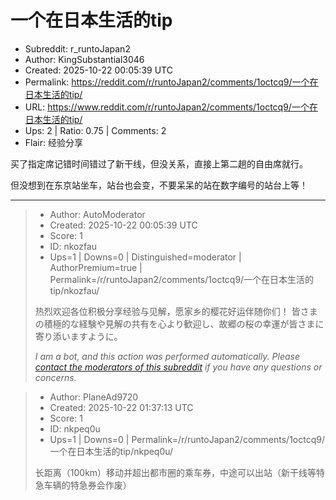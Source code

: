 # 一个在日本生活的tip

- Subreddit: r_runtoJapan2
- Author: KingSubstantial3046
- Created: 2025-10-22 00:05:39 UTC
- Permalink: https://reddit.com/r/runtoJapan2/comments/1octcq9/一个在日本生活的tip/
- URL: https://www.reddit.com/r/runtoJapan2/comments/1octcq9/一个在日本生活的tip/
- Ups: 2 | Ratio: 0.75 | Comments: 2
- Flair: 经验分享


买了指定席记错时间错过了新干线，但没关系，直接上第二趟的自由席就行。

但没想到在东京站坐车，站台也会变，不要呆呆的站在数字编号的站台上等！


---

> - Author: AutoModerator
> - Created: 2025-10-22 00:05:39 UTC
> - Score: 1
> - ID: nkozfau
> - Ups=1 | Downs=0 | Distinguished=moderator | AuthorPremium=true | Permalink=/r/runtoJapan2/comments/1octcq9/一个在日本生活的tip/nkozfau/
>
> 热烈欢迎各位积极分享经验与见解，愿家乡的樱花好运伴随你们！
> 皆さまの積極的な経験や見解の共有を心より歓迎し、故郷の桜の幸運が皆さまに寄り添いますように。
> 
> *I am a bot, and this action was performed automatically. Please [contact the moderators of this subreddit](/message/compose/?to=/r/runtoJapan2) if you have any questions or concerns.*

> - Author: PlaneAd9720
> - Created: 2025-10-22 01:37:13 UTC
> - Score: 1
> - ID: nkpeq0u
> - Ups=1 | Downs=0 | Permalink=/r/runtoJapan2/comments/1octcq9/一个在日本生活的tip/nkpeq0u/
>
> 长距离（100km）移动并超出都市圈的乘车券，中途可以出站（新干线等特急车辆的特急券会作废）
